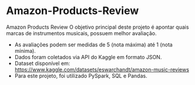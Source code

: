 # Amazon-Products-Review
Amazon Products Review
O objetivo principal deste projeto é apontar quais marcas de instrumentos musicais, possuem melhor avaliação.


*   As avaliações podem ser medidas de 5 (nota máxima) até 1 (nota mínima).
*   Dados foram coletados via API do Kaggle em formato JSON.
*   Dataset disponível em: https://www.kaggle.com/datasets/eswarchandt/amazon-music-reviews
*   Para este projeto, foi utilizado PySpark, SQL e Pandas.
